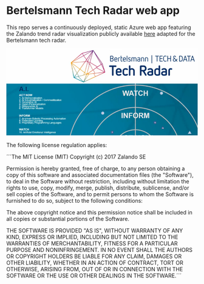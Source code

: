 # Bertelsmann Tech Radar web app

This repo serves a continuously deployed, static Azure web app featuring the Zalando trend radar visualization publicly available [here](https://github.com/zalando/tech-radar) adapted for the Bertelsmann tech radar. 

<p align="center">
  <img src="https://github.com/cm230/trend-radar/blob/master/Sample.png"/>
</p>

The following license regulation applies:

´´´The MIT License (MIT)
Copyright (c) 2017 Zalando SE

Permission is hereby granted, free of charge, to any person obtaining a copy
of this software and associated documentation files (the "Software"), to deal
in the Software without restriction, including without limitation the rights
to use, copy, modify, merge, publish, distribute, sublicense, and/or sell
copies of the Software, and to permit persons to whom the Software is
furnished to do so, subject to the following conditions:

The above copyright notice and this permission notice shall be included in
all copies or substantial portions of the Software.

THE SOFTWARE IS PROVIDED "AS IS", WITHOUT WARRANTY OF ANY KIND, EXPRESS OR
IMPLIED, INCLUDING BUT NOT LIMITED TO THE WARRANTIES OF MERCHANTABILITY,
FITNESS FOR A PARTICULAR PURPOSE AND NONINFRINGEMENT. IN NO EVENT SHALL THE
AUTHORS OR COPYRIGHT HOLDERS BE LIABLE FOR ANY CLAIM, DAMAGES OR OTHER
LIABILITY, WHETHER IN AN ACTION OF CONTRACT, TORT OR OTHERWISE, ARISING FROM,
OUT OF OR IN CONNECTION WITH THE SOFTWARE OR THE USE OR OTHER DEALINGS IN
THE SOFTWARE.´´´
